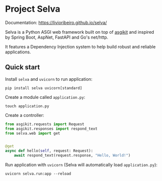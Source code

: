 # Project Selva

Documentation: https://livioribeiro.github.io/selva/

Selva is a Python ASGI web framework built on top of [asgikit](https://pypi.org/project/asgikit/)
and inspired by Spring Boot, AspNet, FastAPI and Go's net/http.

It features a Dependency Injection system to help build robust and reliable applications.

## Quick start

Install `selva` and `uvicorn` to run application:

```shell
pip install selva uvicorn[standard]
```

Create a module called `application.py`:

```shell
touch application.py
```

Create a controller:

```python
from asgikit.requests import Request
from asgikit.responses import respond_text
from selva.web import get


@get
async def hello(self, request: Request):
    await respond_text(request.response, "Hello, World!")
```

Run application with `uvicorn` (Selva will automatically load `application.py`):

```shell
uvicorn selva.run:app --reload
```
